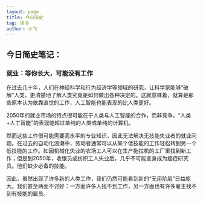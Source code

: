 ```yaml
---
layout: page
title: 今日简史
tag: 读书
author: 小飞 
---
```

## 今日简史笔记：

### 就业：等你长大，可能没有工作

在过去几十年，人们在神经科学和行为经济学等领域的研究，让科学家能够“破解”人类，更清楚地了解人类究竟是如何做出各种决定的。这就意味着，就算是那些原本认为依靠直觉的工作，人工智能也能表现的比人类更好。

2050年的就业市场的特点很可能在于人类与人工智能的合作，而非竞争。“人类+人工智能”的表现能超过单纯的人类或单纯的计算机。  

然而这些工作很可能需要高水平的专业知识，因此无法解决无技能失业者的就业问题。在过去的自动化浪潮中，劳动者通常可以从某个低技能的工作轻松转到另一个低技能的工作。如因机械化失业的农场工人可以在生产拖拉机的工厂里找到新工作；但是到2050年，收银员或纺织工人失业后，几乎不可能变身成为癌症研究员。他们缺少必备的技能。

因此，虽然出现了许多新的人类工作，我们仍然可能看到新的“无用阶层”日益庞大。我们甚至两面不讨好：一方面许多人找不到工作，另一方面也有许多雇主找不到有技能的雇员。


